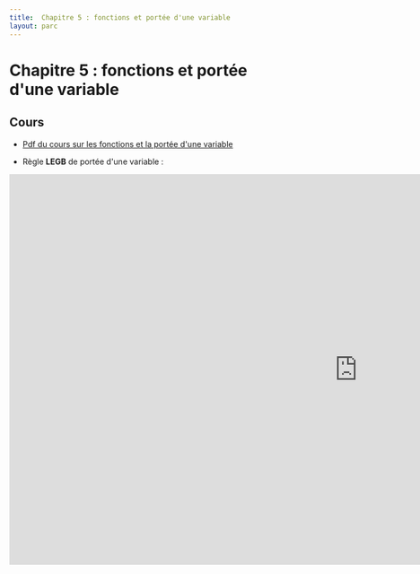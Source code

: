 ```yaml
---
title:  Chapitre 5 : fonctions et portée d'une variable
layout: parc
---
```




# Chapitre 5 : fonctions et portée d'une variable

## Cours

* [Pdf du cours sur les fonctions et la portée d'une variable](chapitre5/Chapitre5-Fonctions-PorteeVariable-2020.pdf)

  
* Règle __LEGB__ de portée d'une variable :

<iframe width="1239" height="697" src="https://www.youtube.com/embed/96ec6Bc4iXA?list=PL2CXLryTKuwwhivE1UO4Jg5DhU-ALAoXc" frameborder="0" allow="accelerometer; autoplay; clipboard-write; encrypted-media; gyroscope; picture-in-picture" allowfullscreen></iframe>
